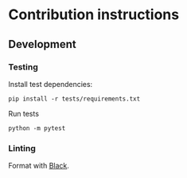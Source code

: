 # Contribution instructions

## Development

### Testing

Install test dependencies:

```shell
pip install -r tests/requirements.txt
```

Run tests

```shell
python -m pytest
```

### Linting

Format with [Black](https://pypi.org/project/black/).
